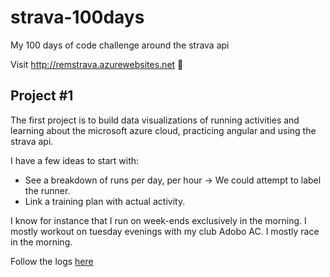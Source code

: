# strava-100days
My 100 days of code challenge around the strava api  

Visit http://remstrava.azurewebsites.net   :clap:


## Project #1  
The first project is to build data visualizations of running activities and learning about the microsoft azure cloud, practicing angular and using the strava api.

I have a few ideas to start with:
- See a breakdown of runs per day, per hour -> We could attempt to label the runner.
- Link a training plan with actual activity.

I know for instance that I run on week-ends exclusively in the morning. I mostly workout on tuesday evenings with my club Adobo AC. I mostly race in the morning.

Follow the logs [here](https://github.com/remster85/strava-100days/wiki/100-days-challenge-log)
